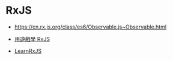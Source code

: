 # RxJS

- https://cn.rx.js.org/class/es6/Observable.js~Observable.html

- [用遊戲學 RxJS](https://www.rxjs-fruits.com/subscribe)

- [LearnRxJS](https://www.learnrxjs.io/)
